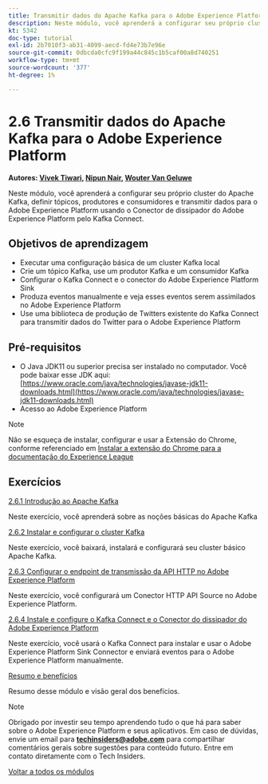 ```yaml
---
title: Transmitir dados do Apache Kafka para o Adobe Experience Platform
description: Neste módulo, você aprenderá a configurar seu próprio cluster do Apache Kafka, definir tópicos, produtores e consumidores e transmitir dados para o Adobe Experience Platform usando o Conector de coletor do Adobe Experience Platform para Kafka Connect.
kt: 5342
doc-type: tutorial
exl-id: 2b7010f3-ab31-4099-aecd-fd4e73b7e96e
source-git-commit: 0dbcda0cfc9f199a44c845c1b5caf00a8d740251
workflow-type: tm+mt
source-wordcount: '377'
ht-degree: 1%

---
```


# 2.6 Transmitir dados do Apache Kafka para o Adobe Experience Platform

**Autores: [Vivek Tiwari](https://www.linkedin.com/in/vivek-tiwari-25092656/), [Nipun Nair](https://www.linkedin.com/in/nipunnair/), [Wouter Van Geluwe](https://www.linkedin.com/in/woutervangeluwe/)**

Neste módulo, você aprenderá a configurar seu próprio cluster do Apache Kafka, definir tópicos, produtores e consumidores e transmitir dados para o Adobe Experience Platform usando o Conector de dissipador do Adobe Experience Platform pelo Kafka Connect.

## Objetivos de aprendizagem

- Executar uma configuração básica de um cluster Kafka local
- Crie um tópico Kafka, use um produtor Kafka e um consumidor Kafka
- Configurar o Kafka Connect e o conector do Adobe Experience Platform Sink
- Produza eventos manualmente e veja esses eventos serem assimilados no Adobe Experience Platform
- Use uma biblioteca de produção de Twitters existente do Kafka Connect para transmitir dados do Twitter para o Adobe Experience Platform

## Pré-requisitos

- O Java JDK11 ou superior precisa ser instalado no computador. Você pode baixar esse JDK aqui: [https://www.oracle.com/java/technologies/javase-jdk11-downloads.html](https://www.oracle.com/java/technologies/javase-jdk11-downloads.html)
- Acesso ao Adobe Experience Platform

>[!NOTE]
>
>Não se esqueça de instalar, configurar e usar a Extensão do Chrome, conforme referenciado em [Instalar a extensão do Chrome para a documentação do Experience League](../../gettingstarted/gettingstarted/ex1.md)

## Exercícios

[2.6.1 Introdução ao Apache Kafka](./ex1.md)

Neste exercício, você aprenderá sobre as noções básicas do Apache Kafka

[2.6.2 Instalar e configurar o cluster Kafka](./ex2.md)

Neste exercício, você baixará, instalará e configurará seu cluster básico Apache Kafka.

[2.6.3 Configurar o endpoint de transmissão da API HTTP no Adobe Experience Platform](./ex3.md)

Neste exercício, você configurará um Conector HTTP API Source no Adobe Experience Platform.

[2.6.4 Instale e configure o Kafka Connect e o Conector do dissipador do Adobe Experience Platform](./ex4.md)

Neste exercício, você usará o Kafka Connect para instalar e usar o Adobe Experience Platform Sink Connector e enviará eventos para o Adobe Experience Platform manualmente.

[Resumo e benefícios](./summary.md)

Resumo desse módulo e visão geral dos benefícios.

>[!NOTE]
>
>Obrigado por investir seu tempo aprendendo tudo o que há para saber sobre o Adobe Experience Platform e seus aplicativos. Em caso de dúvidas, envie um email para **techinsiders@adobe.com** para compartilhar comentários gerais sobre sugestões para conteúdo futuro. Entre em contato diretamente com o Tech Insiders.

[Voltar a todos os módulos](../../../overview.md)
